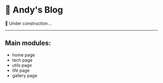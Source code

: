 # 🌲 Andy's Blog

🚧 Under construction...

------------------------------------------------------------

## Main modules:
- home page
- tech page
- utils page
- life page
- gallery page
